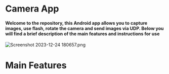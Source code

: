 # Camera App
#### Welcome to the repository, this Android app allows you to capture images, use flash, rotate the camera and send images via UDP. Below you will find a brief description of the main features and instructions for use
![Screenshot 2023-12-24 180657.png]([URL_dell'Immagine](https://github.com/profumato4/Camera/blob/main2/Screenshot%202023-12-24%20180657.png)https://github.com/profumato4/Camera/blob/main2/Screenshot%202023-12-24%20180657.png)
# Main Features

